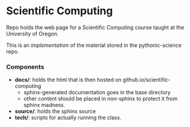 # Scientific Computing

Repo holds the web page for a Scientific Computing course taught at the
University of Oregon.

This is an *implementation* of the material stored in the pythonic-science
repo.  

### Components

+ **docs/**: holds the html that is then hosted on github.io/scientific-computing
    + sphinx-generated documentation goes in the base directory
    + other content should be placed in non-sphinx to protect it from sphinx
      madness.
+ **source/**: holds the sphinx source
+ **tech/**: scripts for actually running the class.
